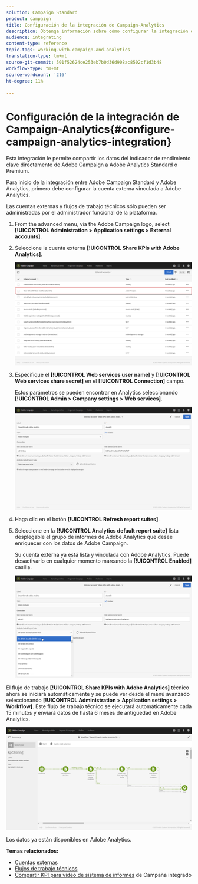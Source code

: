 ```yaml
---
solution: Campaign Standard
product: campaign
title: Configuración de la integración de Campaign-Analytics
description: Obtenga información sobre cómo configurar la integración de Adobe Analytics en inicio para medir el éxito de sus envíos de correo electrónico.
audience: integrating
content-type: reference
topic-tags: working-with-campaign-and-analytics
translation-type: tm+mt
source-git-commit: 501f52624ce253eb7b0d36d908ac8502cf1d3b48
workflow-type: tm+mt
source-wordcount: '216'
ht-degree: 11%

---
```



# Configuración de la integración de Campaign-Analytics{#configure-campaign-analytics-integration}

Esta integración le permite compartir los datos del indicador de rendimiento clave directamente de Adobe Campaign a Adobe Analytics Standard o Premium.

Para inicio de la integración entre Adobe Campaign Standard y Adobe Analytics, primero debe configurar la cuenta externa vinculada a Adobe Analytics.

Las cuentas externas y flujos de trabajo técnicos sólo pueden ser administradas por el administrador funcional de la plataforma.

1. From the advanced menu, via the Adobe Campaign logo, select **[!UICONTROL Administration > Application settings > External accounts]**.
1. Seleccione la cuenta externa **[!UICONTROL Share KPIs with Adobe Analytics]**.

   ![](assets/analytics_2.png)

1. Especifique el **[!UICONTROL Web services user name]** y **[!UICONTROL Web services share secret]** en el **[!UICONTROL Connection]** campo.

   Estos parámetros se pueden encontrar en Analytics seleccionando **[!UICONTROL Admin > Company settings > Web services]**.

   ![](assets/analytics_1.png)

1. Haga clic en el botón **[!UICONTROL Refresh report suites]**.
1. Seleccione en la **[!UICONTROL Analytics default report suite]** lista desplegable el grupo de informes de Adobe Analytics que desee enriquecer con los datos de Adobe Campaign.

   Su cuenta externa ya está lista y vinculada con Adobe Analytics. Puede desactivarlo en cualquier momento marcando la **[!UICONTROL Enabled]** casilla.

   ![](assets/analytics.png)

El flujo de trabajo **[!UICONTROL Share KPIs with Adobe Analytics]** técnico ahora se iniciará automáticamente y se puede ver desde el menú avanzado seleccionando **[!UICONTROL Administration > Application settings > Workflow]**. Este flujo de trabajo técnico se ejecutará automáticamente cada 15 minutos y enviará datos de hasta 6 meses de antigüedad en Adobe Analytics.

![](assets/analytics_3.png)

Los datos ya están disponibles en Adobe Analytics.

**Temas relacionados:**

* [Cuentas externas](../../administration/using/external-accounts.md)
* [Flujos de trabajo técnicos](../../administration/using/technical-workflows.md)
* [Compartir KPI para vídeo de sistema de informes](https://helpx.adobe.com/es/marketing-cloud/how-to/email-marketing.html) de Campaña integrado

